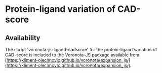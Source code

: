# Protein-ligand variation of CAD-score

## Availability

The script 'voronota-js-ligand-cadscore' for the protein-ligand variation of CAD-score is included to the Voronota-JS package available from [https://kliment-olechnovic.github.io/voronota/expansion_js/](https://kliment-olechnovic.github.io/voronota/expansion_js/).


